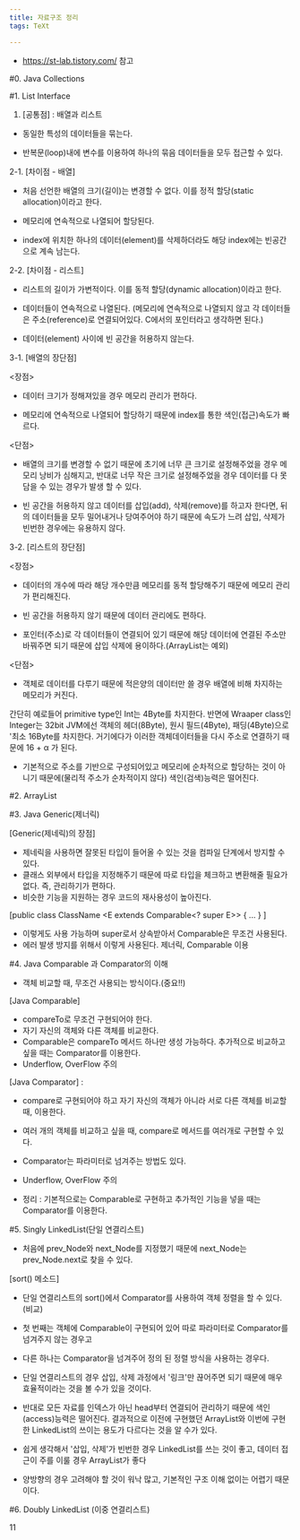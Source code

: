 ```yaml
---
title: 자료구조 정리
tags: TeXt

---
```


- https://st-lab.tistory.com/ 참고


#0. Java Collections


#1. List Interface

1. [공통점] : 배열과 리스트
- 동일한 특성의 데이터들을 묶는다.

- 반복문(loop)내에 변수를 이용하여 하나의 묶음 데이터들을 모두 접근할 수 있다.

 
2-1. [차이점 - 배열]
- 처음 선언한 배열의 크기(길이)는 변경할 수 없다. 이를 정적 할당(static allocation)이라고 한다.

- 메모리에 연속적으로 나열되어 할당된다.

- index에 위치한 하나의 데이터(element)를 삭제하더라도 해당 index에는 빈공간으로 계속 남는다. 

 
2-2. [차이점 - 리스트]

- 리스트의 길이가 가변적이다. 이를 동적 할당(dynamic allocation)이라고 한다.

- 데이터들이 연속적으로 나열된다. (메모리에 연속적으로 나열되지 않고 각 데이터들은 주소(reference)로 연결되어있다. C에서의 포인터라고 생각하면 된다.)

- 데이터(element) 사이에 빈 공간을 허용하지 않는다.


3-1. [배열의 장단점]

<장점>

- 데이터 크기가 정해져있을 경우 메모리 관리가 편하다.

- 메모리에 연속적으로 나열되어 할당하기 때문에 index를 통한 색인(접근)속도가 빠르다.

 

<단점>

- 배열의 크기를 변경할 수 없기 때문에 초기에 너무 큰 크기로 설정해주었을 경우 메모리 낭비가 심해지고, 반대로 너무 작은 크기로 설정해주었을 경우 데이터를 다 못담을 수 있는 경우가 발생 할 수 있다.

- 빈 공간을 허용하지 않고 데이터를 삽입(add), 삭제(remove)를 하고자 한다면, 뒤의 데이터들을 모두 밀어내거나 당여주어야 하기 때문에 속도가 느려 삽입, 삭제가 빈번한 경우에는 유용하지 않다.

 

3-2. [리스트의 장단점]

 
<장점>

- 데이터의 개수에 따라 해당 개수만큼 메모리를 동적 할당해주기 때문에 메모리 관리가 편리해진다.

- 빈 공간을 허용하지 않기 때문에 데이터 관리에도 편하다.

- 포인터(주소)로 각 데이터들이 연결되어 있기 때문에 해당 데이터에 연결된 주소만 바꿔주면 되기 때문에 삽입 삭제에 용이하다.(ArrayList는 예외)

 
<단점>

- 객체로 데이터를 다루기 때문에 적은양의 데이터만 쓸 경우 배열에 비해 차지하는 메모리가 커진다.

간단히 예로들어 primitive type인 Int는 4Byte를 차지한다. 반면에 Wraaper class인 Integer는 32bit JVM에선 객체의 헤더(8Byte), 원시 필드(4Byte), 패딩(4Byte)으로 '최소 16Byte를 차지한다. 거기에다가 이러한 객체데이터들을 다시 주소로 연결하기 때문에 16 + α 가 된다.

- 기본적으로 주소를 기반으로 구성되어있고 메모리에 순차적으로 할당하는 것이 아니기 때문에(물리적 주소가 순차적이지 않다) 색인(검색)능력은 떨어진다.

 

#2. ArrayList




#3. Java Generic(제너릭)

[Generic(제네릭)의 장점]
- 제네릭을 사용하면 잘못된 타입이 들어올 수 있는 것을 컴파일 단계에서 방지할 수 있다.
- 클래스 외부에서 타입을 지정해주기 때문에 따로 타입을 체크하고 변환해줄 필요가 없다. 즉, 관리하기가 편하다.
- 비슷한 기능을 지원하는 경우 코드의 재사용성이 높아진다.


[public class ClassName <E extends Comparable<? super E>> { ... } ]
- 이렇게도 사용 가능하며 super로서 상속받아서 Comparable은 무조건 사용된다.
- 에러 발생 방지를 위해서 이렇게 사용된다. 제너릭, Comparable 이용


#4. Java Comparable 과 Comparator의 이해 

- 객체 비교할 때, 무조건 사용되는 방식이다.(중요!!)

[Java Comparable]
- compareTo로 무조건 구현되어야 한다.
- 자기 자신의 객체와 다른 객체를 비교한다. 
- Comparable은 compareTo 메서드 하나만 생성 가능하다. 추가적으로 비교하고 싶을 때는 Comparator를 이용한다.
- Underflow, OverFlow 주의

[Java Comparator] :
- compare로  구현되어야 하고 자기 자신의 객체가 아니라 서로 다른 객체를 비교할 때, 이용한다. 
- 여러 개의 객체를 비교하고 싶을 때, compare로 메서드를 여러개로 구현할 수 있다.
- Comparator는 파라미터로 넘겨주는 방법도 있다.
- Underflow, OverFlow 주의

- 정리 : 기본적으로는 Comparable로 구현하고 추가적인 기능을 넣을 때는 Comparator를 이용한다.



#5. Singly LinkedList(단일 연결리스트)

- 처음에 prev_Node와 next_Node를 지정했기 때문에 next_Node는 prev_Node.next로 찾을 수 있다.


[sort() 메소드] 
- 단일 연결리스트의 sort()에서 Comparator를 사용하여 객체 정렬을 할 수 있다.(비교)

- 첫 번째는 객체에 Comparable이 구현되어 있어 따로 파라미터로 Comparator를 넘겨주지 않는 경우고
- 다른 하나는 Comparator을 넘겨주어 정의 된 정렬 방식을 사용하는 경우다.

- 단일 연결리스트의 경우 삽입, 삭제 과정에서 '링크'만 끊어주면 되기 때문에 매우 효율적이라는 것을 볼 수가 있을 것이다.

- 반대로 모든 자료를 인덱스가 아닌 head부터 연결되어 관리하기 때문에 색인(access)능력은 떨어진다. 결과적으로 이전에 구현했던 ArrayList와 이번에 구현한 LinkedList의 쓰이는 용도가 다르다는 것을 알 수가 있다.

- 쉽게 생각해서 '삽입, 삭제'가 빈번한 경우 LinkedList를 쓰는 것이 좋고, 데이터 접근이 주를 이룰 경우 ArrayList가 좋다

- 양방향의 경우 고려해야 할 것이 워낙 많고, 기본적인 구조 이해 없이는 어렵기 때문이다.


#6. Doubly LinkedList (이중 연결리스트)

11






